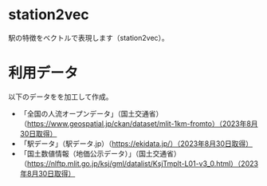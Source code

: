 # station2vec
駅の特徴をベクトルで表現します（station2vec）。


# 利用データ
以下のデータをを加工して作成。
- 「全国の人流オープンデータ」（国土交通省）（https://www.geospatial.jp/ckan/dataset/mlit-1km-fromto）（2023年8月30日取得）
- 「駅データ」（駅データ.jp）（https://ekidata.jp/）（2023年8月30日取得）
- 「国土数値情報（地価公示データ）」（国土交通省）（https://nlftp.mlit.go.jp/ksj/gml/datalist/KsjTmplt-L01-v3_0.html）（2023年8月30日取得）

